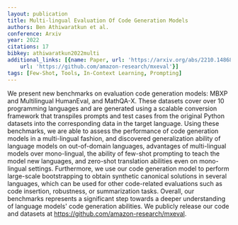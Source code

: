 ```yaml
---
layout: publication
title: Multi-lingual Evaluation Of Code Generation Models
authors: Ben Athiwaratkun et al.
conference: Arxiv
year: 2022
citations: 17
bibkey: athiwaratkun2022multi
additional_links: [{name: Paper, url: 'https://arxiv.org/abs/2210.14868'}, {name: Code,
    url: 'https://github.com/amazon-research/mxeval'}]
tags: [Few-Shot, Tools, In-Context Learning, Prompting]
---
```

We present new benchmarks on evaluation code generation models: MBXP and
Multilingual HumanEval, and MathQA-X. These datasets cover over 10 programming
languages and are generated using a scalable conversion framework that
transpiles prompts and test cases from the original Python datasets into the
corresponding data in the target language. Using these benchmarks, we are able
to assess the performance of code generation models in a multi-lingual fashion,
and discovered generalization ability of language models on out-of-domain
languages, advantages of multi-lingual models over mono-lingual, the ability of
few-shot prompting to teach the model new languages, and zero-shot translation
abilities even on mono-lingual settings. Furthermore, we use our code
generation model to perform large-scale bootstrapping to obtain synthetic
canonical solutions in several languages, which can be used for other
code-related evaluations such as code insertion, robustness, or summarization
tasks. Overall, our benchmarks represents a significant step towards a deeper
understanding of language models' code generation abilities. We publicly
release our code and datasets at https://github.com/amazon-research/mxeval.